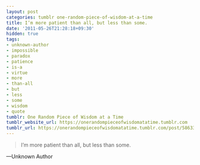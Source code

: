 ```yaml
---
layout: post
categories: tumblr one-random-piece-of-wisdom-at-a-time
title: I’m more patient than all, but less than some.
date: '2011-05-26T21:28:18+09:30'
hidden: true
tags:
- unknown-author
- impossible
- paradox
- patience
- is-a
- virtue
- more
- than-all
- but
- less
- some
- wisdom
- quote
tumblr: One Random Piece of Wisdom at a Time
tumblr_website_url: https://onerandompieceofwisdomatatime.tumblr.com
tumblr_url: https://onerandompieceofwisdomatatime.tumblr.com/post/5863311356/im-more-patient-than-all-but-less-than-some
---
```

> I’m more patient than all, but less than some.

—Unknown Author

